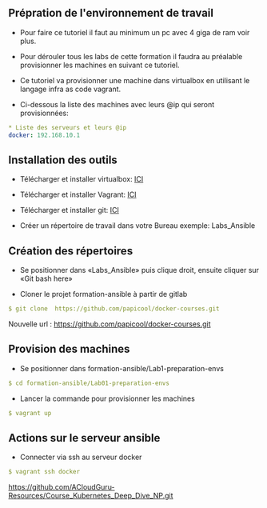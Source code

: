 ## Prépration de l'environnement de travail

* Pour faire ce tutoriel il faut au minimum un pc avec 4 giga de ram voir plus.

* Pour dérouler tous les labs de cette formation il faudra au préalable provisionner les machines en suivant ce tutoriel.

* Ce tutoriel va provisionner une machine dans virtualbox en utilisant le langage infra as code vagrant.

* Ci-dessous la liste des machines avec leurs @ip  qui seront provisionnées:

```yaml
* Liste des serveurs et leurs @ip
docker: 192.168.10.1
```

## Installation des outils


* Télécharger et installer virtualbox: [ICI](https://www.virtualbox.org/wiki/Downloads)

* Télécharger et installer Vagrant: [ICI](https://www.vagrantup.com/downloads.html)

* Télécharger et installer git: [ICI](https://git-scm.com/downloads)

* Créer un répertoire de travail dans votre Bureau exemple: Labs_Ansible


## Création des répertoires

* Se positionner dans «Labs_Ansible» puis clique droit, ensuite cliquer sur «Git bash here»

* Cloner le projet formation-ansible à partir de gitlab

```yaml
$ git clone  https://github.com/papicool/docker-courses.git
```

Nouvelle url : https://github.com/papicool/docker-courses.git


## Provision des machines

* Se positionner dans formation-ansible/Lab1-preparation-envs

```yaml
$ cd formation-ansible/Lab01-preparation-envs
```

* Lancer la commande pour provisionner les machines

```yaml
$ vagrant up
```

## Actions sur le serveur ansible

* Connecter via ssh au serveur docker

```yaml
$ vagrant ssh docker
```


https://github.com/ACloudGuru-Resources/Course_Kubernetes_Deep_Dive_NP.git